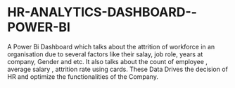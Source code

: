 # HR-ANALYTICS-DASHBOARD--POWER-BI
A Power Bi Dashboard which talks about the attrition of workforce in an organisation due to several factors  like their salay, job role, years at company, Gender  and etc. It also talks about the count of employee , average salary , attrition rate using cards. These Data Drives the decision of HR and optimize the functionalities of the Company.
